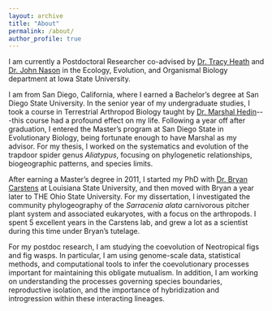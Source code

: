 ```yaml
---
layout: archive
title: "About"
permalink: /about/
author_profile: true
---
```

I am currently a Postdoctoral Researcher co-advised by [Dr. Tracy Heath](http://phyloworks.org/) and [Dr. John Nason](https://www.eeob.iastate.edu/faculty/nason/) in the Ecology, Evolution, and Organismal Biology department at Iowa State University.

I am from San Diego, California, where I earned a Bachelor’s degree at San Diego State University. In the senior year of my undergraduate studies, I took a course in Terrestrial Arthropod Biology taught by [Dr. Marshal Hedin](https://marshalhedinlab.com/)---this course had a profound effect on my life. Following a year off after graduation, I entered the Master’s program at San Diego State in Evolutionary Biology, being fortunate enough to have Marshal as my advisor. For my thesis, I worked on the systematics and evolution of the trapdoor spider genus *Aliatypus*, focusing on phylogenetic relationships, biogeographic patterns, and species limits.

After earning a Master’s degree in 2011, I started my PhD with [Dr. Bryan Carstens](https://carstenslab.osu.edu/) at Louisiana State University, and then moved with Bryan a year later to THE Ohio State University. For my dissertation, I investigated the community phylogeography of the *Sarracenia alata* carnivorous pitcher plant system and associated eukaryotes, with a focus on the arthropods. I spent 5 excellent years in the Carstens lab, and grew a lot as a scientist during this time under Bryan’s tutelage.

For my postdoc research, I am studying the coevolution of Neotropical figs and fig wasps. In particular, I am using genome-scale data, statistical methods, and computational tools to infer the coevolutionary processes important for maintaining this obligate mutualism. In addition, I am working on understanding the processes governing species boundaries, reproductive isolation, and the importance of hybridization and introgression within these interacting lineages.
